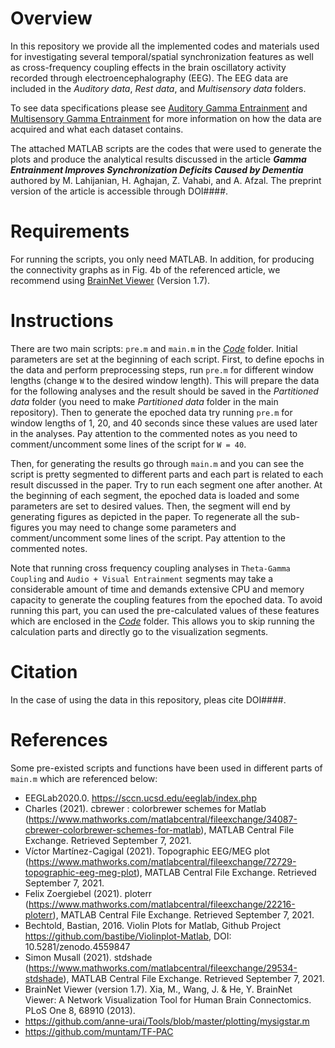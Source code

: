 # Overview
In this repository we provide all the implemented codes and materials used for investigating several temporal/spatial synchronization features as well as cross-frequency coupling effects in the brain oscillatory activity recorded through electroencephalography (EEG). The EEG data are included in the *Auditory data*, *Rest data*, and *Multisensory data* folders. 

To see data specifications please see [Auditory Gamma Entrainment](https://openneuro.org/git/3/ds003800) and [Multisensory Gamma Entrainment](https://openneuro.org/git/3/ds003805) for more information on how the data are acquired and what each dataset contains.

The attached MATLAB scripts are the codes that were used to generate the plots and produce the analytical results discussed in the article ***Gamma Entrainment Improves Synchronization Deficits Caused by Dementia*** authored by M. Lahijanian, H. Aghajan, Z. Vahabi, and A. Afzal. The preprint version of the article is accessible through DOI####.

# Requirements
For running the scripts, you only need MATLAB. In addition, for producing the connectivity graphs as in Fig. 4b of the referenced article, we recommend using [BrainNet Viewer](https://www.nitrc.org/projects/bnv/) (Version 1.7).

# Instructions
There are two main scripts: `pre.m` and `main.m` in the [*Code*](/Code) folder. Initial parameters are set at the beginning of each script. First, to define epochs in the data and perform preprocessing steps, run `pre.m` for different window lengths (change `W` to the desired window length). This will prepare the data for the following analyses and the result should be saved in the *Partitioned data* folder (you need to make *Partitioned data* folder in the main repository). Then to generate the epoched data try running `pre.m` for window lengths of 1, 20, and 40 seconds since these values are used later in the analyses. Pay attention to the commented notes as you need to comment/uncomment some lines of the script for `W = 40`.

Then, for generating the results go through `main.m` and you can see the script is pretty segmented to different parts and each part is related to each result discussed in the paper. Try to run each segment one after another. At the beginning of each segment, the epoched data is loaded and some parameters are set to desired values. Then, the segment will end by generating figures as depicted in the paper. To regenerate all the sub-figures you may need to change some parameters and comment/uncomment some lines of the script. Pay attention to the commented notes. 

Note that running cross frequency coupling analyses in `Theta-Gamma Coupling` and `Audio + Visual Entrainment` segments may take a considerable amount of time and demands extensive CPU and memory capacity to generate the coupling features from the epoched data. To avoid running this part, you can used the pre-calculated values of these features which are enclosed in the [*Code*](/Code) folder. This allows you to skip running the calculation parts and directly go to the visualization segments.

# Citation
In the case of using the data in this repository, pleas cite DOI####.

# References
Some pre-existed scripts and functions have been used in different parts of `main.m` which are referenced below:
- EEGLab2020.0. https://sccn.ucsd.edu/eeglab/index.php
-	Charles (2021). cbrewer : colorbrewer schemes for Matlab 
(https://www.mathworks.com/matlabcentral/fileexchange/34087-cbrewer-colorbrewer-schemes-for-matlab), MATLAB Central File Exchange. Retrieved September 7, 2021.
-	Víctor Martínez-Cagigal (2021). Topographic EEG/MEG plot
(https://www.mathworks.com/matlabcentral/fileexchange/72729-topographic-eeg-meg-plot), MATLAB Central File Exchange. Retrieved September 7, 2021.
-	Felix Zoergiebel (2021). ploterr 
(https://www.mathworks.com/matlabcentral/fileexchange/22216-ploterr), MATLAB Central File Exchange. Retrieved September 7, 2021.
-	Bechtold, Bastian, 2016. Violin Plots for Matlab, Github Project
https://github.com/bastibe/Violinplot-Matlab, DOI: 10.5281/zenodo.4559847
-	Simon Musall (2021). stdshade 
(https://www.mathworks.com/matlabcentral/fileexchange/29534-stdshade), MATLAB Central File Exchange. Retrieved September 7, 2021.
- BrainNet Viewer (version 1.7). Xia, M., Wang, J. & He, Y. BrainNet Viewer: A Network Visualization Tool for Human Brain Connectomics. PLoS One 8, 68910 (2013).
-	https://github.com/anne-urai/Tools/blob/master/plotting/mysigstar.m
-	https://github.com/muntam/TF-PAC
